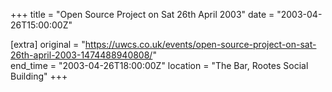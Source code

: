 +++
title = "Open Source Project on Sat 26th April 2003"
date = "2003-04-26T15:00:00Z"

[extra]
original = "https://uwcs.co.uk/events/open-source-project-on-sat-26th-april-2003-1474488940808/"    
end_time = "2003-04-26T18:00:00Z"
location = "The Bar, Rootes Social Building"
+++



